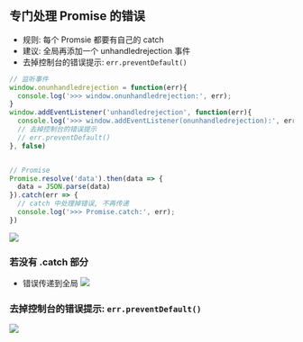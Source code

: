 ## 专门处理 Promise 的错误
* 规则: 每个 Promsie 都要有自己的 catch
* 建议: 全局再添加一个 unhandledrejection 事件
* 去掉控制台的错误提示: `err.preventDefault()`
```js
// 监听事件
window.onunhandledrejection = function(err){
  console.log('>>> window.onunhandledrejection:', err);
}
window.addEventListener('unhandledrejection', function(err){
  console.log('>>> window.addEventListener(onunhandledrejection):', err);
  // 去掉控制台的错误提示
  // err.preventDefault()
}, false)


// Promise
Promise.resolve('data').then(data => {
  data = JSON.parse(data)
}).catch(err => {
  // catch 中处理掉错误, 不再传递
  console.log('>>> Promise.catch:', err);
})
```
![](https://tva1.sinaimg.cn/large/006tNbRwly1g9yd6hho1jj316m03ywei.jpg)

### 若没有 .catch 部分
* 错误传递到全局
![](https://tva1.sinaimg.cn/large/006tNbRwly1g9yd79mypzj316y0baq3z.jpg)


### 去掉控制台的错误提示: `err.preventDefault()`
![](https://tva1.sinaimg.cn/large/006tNbRwly1g9ydb02hnxj316q086aav.jpg)

